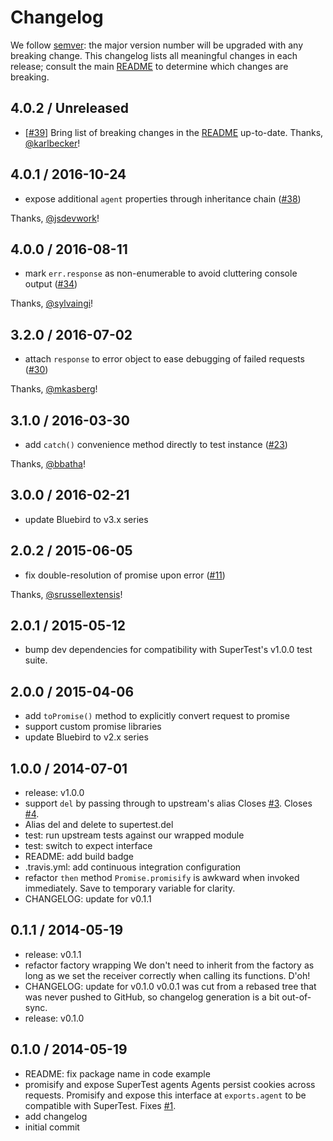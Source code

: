 # Changelog

We follow [semver]: the major version number will be upgraded with any
breaking change. This changelog lists all meaningful changes in each
release; consult the main [README] to determine which changes are
breaking.

## 4.0.2 / Unreleased

  * [[#39]] Bring list of breaking changes in the [README] up-to-date. Thanks, [@karlbecker]!

## 4.0.1 / 2016-10-24

  * expose additional `agent` properties through inheritance chain ([#38])

Thanks, [@jsdevwork]!

## 4.0.0 / 2016-08-11

  * mark `err.response` as non-enumerable to avoid cluttering console output ([#34])

Thanks, [@sylvaingi]!

## 3.2.0 / 2016-07-02

  * attach `response` to error object to ease debugging of failed requests ([#30])

Thanks, [@mkasberg]!

## 3.1.0 / 2016-03-30

  * add `catch()` convenience method directly to test instance ([#23])

Thanks, [@bbatha]!

## 3.0.0 / 2016-02-21

  * update Bluebird to v3.x series

## 2.0.2 / 2015-06-05

  * fix double-resolution of promise upon error ([#11])

Thanks, [@srussellextensis]!

## 2.0.1 / 2015-05-12

  * bump dev dependencies for compatibility with SuperTest's v1.0.0 test
    suite.

## 2.0.0 / 2015-04-06

  * add `toPromise()` method to explicitly convert request to promise
  * support custom promise libraries
  * update Bluebird to v2.x series

## 1.0.0 / 2014-07-01

  * release: v1.0.0
  * support `del` by passing through to upstream's alias
    Closes [#3](https://github.com/WhoopInc/supertest-as-promised/issues/3). Closes [#4](https://github.com/WhoopInc/supertest-as-promised/issues/4).
  * Alias del and delete to supertest.del
  * test: run upstream tests against our wrapped module
  * test: switch to expect interface
  * README: add build badge
  * .travis.yml: add continuous integration configuration
  * refactor `then` method
    `Promise.promisify` is awkward when invoked immediately. Save to
    temporary variable for clarity.
  * CHANGELOG: update for v0.1.1

## 0.1.1 / 2014-05-19

  * release: v0.1.1
  * refactor factory wrapping
    We don't need to inherit from the factory as long as we set
    the receiver correctly when calling its functions. D'oh!
  * CHANGELOG: update for v0.1.0
    v0.0.1 was cut from a rebased tree that was never pushed to GitHub, so
    changelog generation is a bit out-of-sync.
  * release: v0.1.0

## 0.1.0 / 2014-05-19

  * README: fix package name in code example
  * promisify and expose SuperTest agents
    Agents persist cookies across requests. Promisify and expose this
    interface at `exports.agent` to be compatible with SuperTest.
    Fixes [#1](https://github.com/WhoopInc/supertest-as-promised/issues/1).
  * add changelog
  * initial commit

[#39]: https://github.com/WhoopInc/supertest-as-promised/issues/39
[#38]: https://github.com/WhoopInc/supertest-as-promised/issues/38
[#34]: https://github.com/WhoopInc/supertest-as-promised/pull/34
[#30]: https://github.com/WhoopInc/supertest-as-promised/issues/30
[#23]: https://github.com/WhoopInc/supertest-as-promised/pull/23
[#11]: https://github.com/WhoopInc/supertest-as-promised/pull/11

[@bbatha]: https://github.com/bbatha
[@karlbecker]: https://github.com/karlbecker
[@mkasberg]: https://github.com/mkasberg
[@jsdevwork]: https://github.com/jsdevwork
[@srussellextensis]: https://github.com/srussellextensis
[@sylvaingi]: https://github.com/sylvaingi

[README]: README.md
[semver]: http://semver.org
